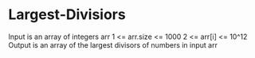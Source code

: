 # Largest-Divisiors
Input is an array of integers arr
1 <= arr.size <= 1000
2 <= arr[i] <= 10^12
Output is an array of the largest divisors of numbers in input arr

